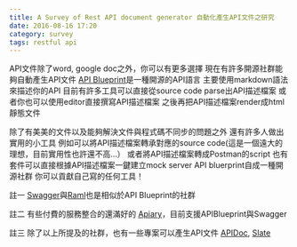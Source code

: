 ```yaml
---
title: A Survey of Rest API document generator 自動化產生API文件之研究
date: 2016-08-16 17:20
category: survey
tags: restful api
---
```


API文件除了word, google doc之外，你可以有更多選擇
現在有許多開源社群能夠自動產生API文件
[API Blueprint](https://apiblueprint.org)是一種開源的API語言
主要使用markdown語法來描述你的API
目前有許多工具可以直接從source code parse出API描述檔案
或者你也可以使用editor直接撰寫API描述檔案
之後再把API描述檔案render成html靜態文件

除了有美美的文件以及能夠解決文件與程式碼不同步的問題之外
還有許多人做出實用的小工具
例如可以將API描述檔案轉承對應的source code(這是一個遠大的理想，目前實用性也許還不高...）
或者將API描述檔案轉成Postman的script
也有套件可以直接根據API描述檔案一鍵建立mock server
API bluerprint自成一種開源社群
你可以貢獻自己寫的任何工具！


註一
[Swagger](http://swagger.io)與[Raml](http://raml.org/index.html)也是相似於API Blueprint的社群

註二
有些付費的服務整合的還滿好的
[Apiary](https://apiary.io)，目前支援APIBlueprint與Swagger

註三
除了以上所提及的社群，也有一些專案可以產生API文件
[APIDoc](http://apidocjs.com), [Slate](https://github.com/lord/slate)